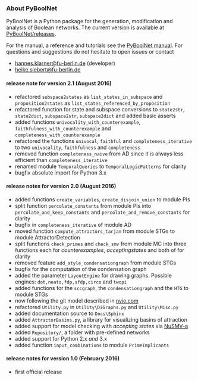 

### About PyBoolNet
PyBoolNet is a Python package for the generation, modification and analysis of Boolean networks.
The current version is available at [PyBoolNet/releases](http://github.com/hklarner/PyBoolNet/releases).

For the manual, a reference and tutorials see the [PyBoolNet manual](http://github.com/hklarner/PyBoolNet/releases).
For questions and suggestions do not hesitate to open issues or contact

 * hannes.klarner@fu-berlin.de (developer)
 * heike.siebert@fu-berlin.de
 
#### release note for version 2.1 (August 2016)
- refactored `subspace2states` as `list_states_in_subspace` and `proposition2states` as `list_states_referenced_by_proposition`
- refactored function for state and subspace conversions to `state2str`, `state2dict`, `subspace2str`, `subspace2dict` and added basic asserts 
- added functions `univocality_with_counterexample`, `faithfulness_with_counterexample` and `completeness_with_counterexample`
- refactored the functions `univocal`, `faithful` and `completeness_iterative` to two `univocality`, `faithfulness` and `completeness`
- removed function `completeness_naive` from AD since it is always less efficient than `completeness_iterative`
- renamed module `TemporalQueries` to `TemporalLogicPatterns` for clarity
- bugfix absolute import for Python 3.x

#### release notes for version 2.0 (August 2016)
- added functions `create_variables`, `create_disjoin_union` to module PIs
- split function `percolate_constants` from module PIs into `percolate_and_keep_constants` and `percolate_and_remove_constants` for clarity
- bugfix in `completeness_iterative` of module AD
- moved function `compute_attractors_tarjan` from module STGs to module AttractorDetection
- split functions `check_primes` and `check_smv` from module MC into three functions each for _counterexamples_, _acceptingstates_ and both of for clarity
- removed feature `add_style_condensationgraph` from module STGs
- bugfix for the computation of the condensation graph
- added the parameter `LayoutEngine` for drawing graphs. Possible engines: `dot,neato,fdp,sfdp,circo` and `twopi`
- added functions for the `sccgraph`, the `condensationgraph` and the `HTG` to module STGs
- now following the git model described in [nvie.com](http://nvie.com/posts/a-successful-git-branching-model/)
- refactored `Utility.py` in `Utility\DiGraphs.py` and `Utility\Misc.py`
- added documentation source to `Docs\Sphinx`
- added `AttractorBasins.py`, a library for visualizing basins of attraction
- added support for model checking with _accepting states_ via [NuSMV-a](https://github.com/hklarner/NuSMV-a)
- added `Repository/`, a folder with pre-defined networks
- added support for Python 2.x _and_ 3.x
- added function `input_combinations` to module `PrimeImplicants`

#### release notes for version 1.0 (February 2016)
- first official release
